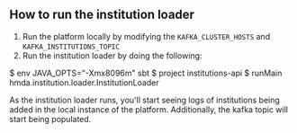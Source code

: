## How to run the institution loader

1. Run the platform locally by modifying the `KAFKA_CLUSTER_HOSTS` and `KAFKA_INSTITUTIONS_TOPIC`
2. Run the institution loader by doing the following:

$ env JAVA_OPTS="-Xmx8096m" sbt
$ project institutions-api
$ runMain hmda.institution.loader.InstitutionLoader <path to institutions file> <post or put>

As the institution loader runs, you'll start seeing logs of institutions being added in the local instance of the platform. Additionally, the kafka topic will start being populated. 
